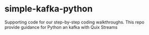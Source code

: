 # simple-kafka-python

Supporting code for our step-by-step coding walkthroughs.
This repo provide guidance for Python an kafka with Quix Streams
